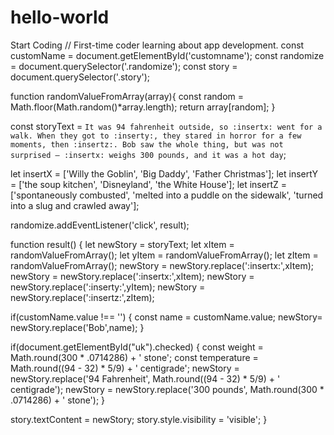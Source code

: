 # hello-world
Start Coding
// First-time coder learning about app development.
const customName = document.getElementById('customname');
const randomize = document.querySelector('.randomize');
const story = document.querySelector('.story');

function randomValueFromArray(array){
  const random = Math.floor(Math.random()*array.length);
  return array[random];
}

const storyText = `It was 94 fahrenheit outside, so :insertx: went for a walk. When they got to :inserty:, they stared in horror for a few moments, then :insertz:. Bob saw the whole thing, but was not surprised — :insertx: weighs 300 pounds, and it was a hot day`;

let insertX = ['Willy the Goblin', 'Big Daddy', 'Father Christmas'];
let insertY = ['the soup kitchen', 'Disneyland', 'the White House'];
let insertZ = ['spontaneously combusted', 'melted into a puddle on the sidewalk', 'turned into a slug and crawled away'];

randomize.addEventListener('click', result);

function result() {
  let newStory = storyText;
  let xItem = randomValueFromArray();
  let yItem = randomValueFromArray();
  let zItem = randomValueFromArray();
  newStory = newStory.replace(':insertx:',xItem);
  newStory = newStory.replace(':insertx:',xItem);
  newStory = newStory.replace(':inserty:',yItem);
  newStory = newStory.replace(':insertz:',zItem);

  if(customName.value !== '') {
    const name = customName.value;
    newStory= newStory.replace('Bob',name);
  }

  if(document.getElementById("uk").checked) {
    const weight = Math.round(300 * .0714286) + ' stone';
    const temperature =  Math.round((94 - 32) * 5/9) + ' centigrade';
    newStory = newStory.replace('94 Fahrenheit', Math.round((94 - 32) * 5/9) + ' centigrade');
    newStory = newStory.replace('300 pounds', Math.round(300 * .0714286) + ' stone');
  }

  story.textContent = newStory;
  story.style.visibility = 'visible';
}

